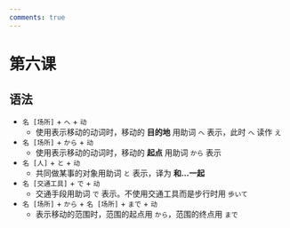 ```yaml
---
comments: true
---
```


# 第六课

## 语法

- `名 [场所]` + `へ` + `动`
    - 使用表示移动的动词时，移动的 **目的地** 用助词 `へ` 表示，此时 `へ` 读作 `え`
- `名 [场所]` + `から` + `动`
    - 使用表示移动的动词时，移动的 **起点** 用助词 `から` 表示
- `名 [人]` + `と` + `动`
    - 共同做某事的对象用助词 `と` 表示，译为 **和…一起**
- `名 [交通工具]` + `で` + `动`
    - 交通手段用助词 `で` 表示。不使用交通工具而是步行时用 `歩いて`
- `名 [场所]` + `から` + `名 [场所]` + `まで` + `动`
    - 表示移动的范围时，范围的起点用 `から`，范围的终点用 `まで`